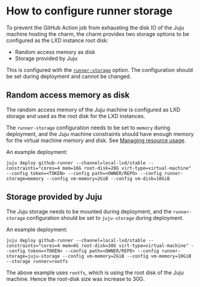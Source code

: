 # How to configure runner storage

To prevent the GitHub Action job from exhausting the disk IO of the Juju machine hosting the charm, the charm provides two storage options to be configured as the LXD instance root disk:

- Random access memory as disk
- Storage provided by Juju

This is configured with the [`runner-storage`](https://charmhub.io/github-runner/configure#runner-storage) option. The configuration should be set during deployment and cannot be changed.

## Random access memory as disk

The random access memory of the Juju machine is configured as LXD storage and used as the root disk for the LXD instances.

The `runner-storage` configuration needs to be set to `memory` during deployment, and the Juju machine constraints should have enough memory for the virtual machine memory and disk. See [Managing resource usage](https://charmhub.io/github-runner/docs/managing-resource-usage).

An example deployment:

```shell
juju deploy github-runner --channel=local-lxd/stable --constraints="cores=4 mem=16G root-disk=20G virt-type=virtual-machine" --config token=<TOKEN> --config path=<OWNER/REPO> --config runner-storage=memory --config vm-memory=2GiB --config vm-disk=10GiB
```

## Storage provided by Juju

The Juju storage needs to be mounted during deployment, and the `runner-storage` configuration should be set to `juju-storage` during deployment.

An example deployment:

```shell
juju deploy github-runner --channel=local-lxd/stable --constraints="cores=4 mem=6G root-disk=30G virt-type=virtual-machine" --config token=<TOKEN> --config path=<OWNER/REPO> --config runner-storage=juju-storage --config vm-memory=2GiB --config vm-memory=10GiB --storage runner=rootfs
```

The above example uses `rootfs`, which is using the root disk of the Juju machine. Hence the root-disk size was increase to 30G.
